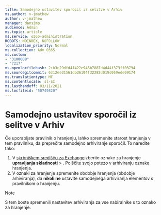 ```yaml
---
title: Samodejno ustavitev sporočil iz selitve v Arhiv
ms.author: v-jmathew
author: v-jmathew
manager: dansimp
audience: Admin
ms.topic: article
ms.service: o365-administration
ROBOTS: NOINDEX, NOFOLLOW
localization_priority: Normal
ms.collection: Adm_O365
ms.custom:
- "3100008"
- "7217"
ms.openlocfilehash: 2cb3e29dfd4f422e946b7887d4d44f373ff03794
ms.sourcegitcommit: 6312ee31561db36104f32282d019d069ede69174
ms.translationtype: MT
ms.contentlocale: sl-SI
ms.lasthandoff: 03/11/2021
ms.locfileid: "50749820"
---
```

# <a name="stop-messages-from-moving-to-the-archive-automatically"></a>Samodejno ustavitev sporočil iz selitve v Arhiv

Če uporabljate pravilnik o hranjenju, lahko spremenite starost hranjenja v tem pravilniku, da preprečite samodejno arhiviranje sporočil. To naredite tako:

1. V [skrbniškem središču za Exchange](https://go.microsoft.com/fwlink/?linkid=2059104)izberite oznake za hranjenje **upravljanja skladnosti**  >  . Poiščite svojo potezo v arhiviranju oznake hranjenja.
2. V oznaki za hranjenje spremenite obdobje hranjenja (obdobje arhiviranja), da **nikoli ne** ustavite samodejnega arhiviranja elementov s pravilnikom o hranjenju.

> [!NOTE]
> S tem boste spremenili nastavitev arhiviranja za vse nabiralnike s to oznako za hranjenje.
